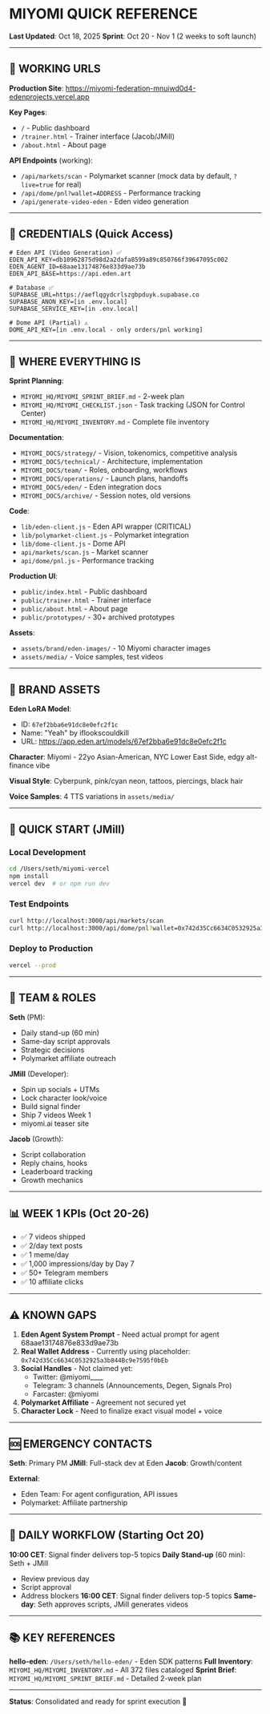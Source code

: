 # MIYOMI QUICK REFERENCE

**Last Updated**: Oct 18, 2025
**Sprint**: Oct 20 - Nov 1 (2 weeks to soft launch)

---

## 🔗 WORKING URLS

**Production Site**: https://miyomi-federation-mnuiwd0d4-edenprojects.vercel.app

**Key Pages**:
- `/` - Public dashboard
- `/trainer.html` - Trainer interface (Jacob/JMill)
- `/about.html` - About page

**API Endpoints** (working):
- `/api/markets/scan` - Polymarket scanner (mock data by default, `?live=true` for real)
- `/api/dome/pnl?wallet=ADDRESS` - Performance tracking
- `/api/generate-video-eden` - Eden video generation

---

## 🔐 CREDENTIALS (Quick Access)

```env
# Eden API (Video Generation) ✅
EDEN_API_KEY=db10962875d98d2a2dafa8599a89c850766f39647095c002
EDEN_AGENT_ID=68aae13174876e833d9ae73b
EDEN_API_BASE=https://api.eden.art

# Database ✅
SUPABASE_URL=https://aeflqgydcrlszgbpduyk.supabase.co
SUPABASE_ANON_KEY=[in .env.local]
SUPABASE_SERVICE_KEY=[in .env.local]

# Dome API (Partial) ⚠️
DOME_API_KEY=[in .env.local - only orders/pnl working]
```

---

## 📁 WHERE EVERYTHING IS

**Sprint Planning**:
- `MIYOMI_HQ/MIYOMI_SPRINT_BRIEF.md` - 2-week plan
- `MIYOMI_HQ/MIYOMI_CHECKLIST.json` - Task tracking (JSON for Control Center)
- `MIYOMI_HQ/MIYOMI_INVENTORY.md` - Complete file inventory

**Documentation**:
- `MIYOMI_DOCS/strategy/` - Vision, tokenomics, competitive analysis
- `MIYOMI_DOCS/technical/` - Architecture, implementation
- `MIYOMI_DOCS/team/` - Roles, onboarding, workflows
- `MIYOMI_DOCS/operations/` - Launch plans, handoffs
- `MIYOMI_DOCS/eden/` - Eden integration docs
- `MIYOMI_DOCS/archive/` - Session notes, old versions

**Code**:
- `lib/eden-client.js` - Eden API wrapper (CRITICAL)
- `lib/polymarket-client.js` - Polymarket integration
- `lib/dome-client.js` - Dome API
- `api/markets/scan.js` - Market scanner
- `api/dome/pnl.js` - Performance tracking

**Production UI**:
- `public/index.html` - Public dashboard
- `public/trainer.html` - Trainer interface
- `public/about.html` - About page
- `public/prototypes/` - 30+ archived prototypes

**Assets**:
- `assets/brand/eden-images/` - 10 Miyomi character images
- `assets/media/` - Voice samples, test videos

---

## 🎨 BRAND ASSETS

**Eden LoRA Model**:
- ID: `67ef2bba6e91dc8e0efc2f1c`
- Name: "Yeah" by iflookscouldkill
- URL: https://app.eden.art/models/67ef2bba6e91dc8e0efc2f1c

**Character**: Miyomi - 22yo Asian-American, NYC Lower East Side, edgy alt-finance vibe

**Visual Style**: Cyberpunk, pink/cyan neon, tattoos, piercings, black hair

**Voice Samples**: 4 TTS variations in `assets/media/`

---

## 🚀 QUICK START (JMill)

### Local Development
```bash
cd /Users/seth/miyomi-vercel
npm install
vercel dev  # or npm run dev
```

### Test Endpoints
```bash
curl http://localhost:3000/api/markets/scan
curl http://localhost:3000/api/dome/pnl?wallet=0x742d35Cc6634C0532925a3b844Bc9e7595f0bEb
```

### Deploy to Production
```bash
vercel --prod
```

---

## 👥 TEAM & ROLES

**Seth** (PM):
- Daily stand-up (60 min)
- Same-day script approvals
- Strategic decisions
- Polymarket affiliate outreach

**JMill** (Developer):
- Spin up socials + UTMs
- Lock character look/voice
- Build signal finder
- Ship 7 videos Week 1
- miyomi.ai teaser site

**Jacob** (Growth):
- Script collaboration
- Reply chains, hooks
- Leaderboard tracking
- Growth mechanics

---

## 📊 WEEK 1 KPIs (Oct 20-26)

- ✅ 7 videos shipped
- ✅ 2/day text posts
- ✅ 1 meme/day
- ✅ 1,000 impressions/day by Day 7
- ✅ 50+ Telegram members
- ✅ 10 affiliate clicks

---

## ⚠️ KNOWN GAPS

1. **Eden Agent System Prompt** - Need actual prompt for agent 68aae13174876e833d9ae73b
2. **Real Wallet Address** - Currently using placeholder: `0x742d35Cc6634C0532925a3b844Bc9e7595f0bEb`
3. **Social Handles** - Not claimed yet:
   - Twitter: @miyomi____
   - Telegram: 3 channels (Announcements, Degen, Signals Pro)
   - Farcaster: @miyomi
4. **Polymarket Affiliate** - Agreement not secured yet
5. **Character Lock** - Need to finalize exact visual model + voice

---

## 🆘 EMERGENCY CONTACTS

**Seth**: Primary PM
**JMill**: Full-stack dev at Eden
**Jacob**: Growth/content

**External**:
- Eden Team: For agent configuration, API issues
- Polymarket: Affiliate partnership

---

## 🔄 DAILY WORKFLOW (Starting Oct 20)

**10:00 CET**: Signal finder delivers top-5 topics
**Daily Stand-up** (60 min): Seth + JMill
- Review previous day
- Script approval
- Address blockers
**16:00 CET**: Signal finder delivers top-5 topics
**Same-day**: Seth approves scripts, JMill generates videos

---

## 📚 KEY REFERENCES

**hello-eden**: `/Users/seth/hello-eden/` - Eden SDK patterns
**Full Inventory**: `MIYOMI_HQ/MIYOMI_INVENTORY.md` - All 372 files cataloged
**Sprint Brief**: `MIYOMI_HQ/MIYOMI_SPRINT_BRIEF.md` - Detailed 2-week plan

---

**Status**: Consolidated and ready for sprint execution 🚀
